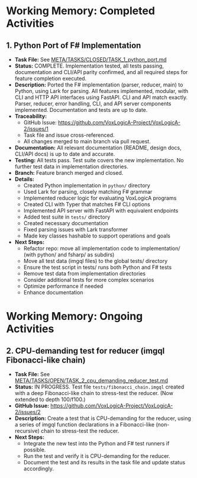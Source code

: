 # Working Memory: Completed Activities

## 1. Python Port of F# Implementation

- **Task File:** See [META/TASKS/CLOSED/TASK_1_python_port.md](TASKS/CLOSED/TASK_1_python_port.md)
- **Status:** COMPLETE. Implementation tested, all tests passing, documentation and CLI/API parity confirmed, and all required steps for feature completion executed.
- **Description:** Ported the F# implementation (parser, reducer, main) to Python, using Lark for parsing. All features implemented, modular, with CLI and HTTP API interfaces using FastAPI. CLI and API match exactly. Parser, reducer, error handling, CLI, and API server components implemented. Documentation and tests are up to date.
- **Traceability:**
  - GitHub Issue: https://github.com/VoxLogicA-Project/VoxLogicA-2/issues/1
  - Task file and issue cross-referenced.
  - All changes merged to main branch via pull request.
- **Documentation:** All relevant documentation (README, design docs, CLI/API docs) is up to date and accurate.
- **Testing:** All tests pass. Test suite covers the new implementation. No further test data in implementation directories.
- **Branch:** Feature branch merged and closed.
- **Details:**
  - Created Python implementation in `python/` directory
  - Used Lark for parsing, closely matching F# grammar
  - Implemented reducer logic for evaluating VoxLogicA programs
  - Created CLI with Typer that matches F# CLI options
  - Implemented API server with FastAPI with equivalent endpoints
  - Added test suite in `tests/` directory
  - Created necessary documentation
  - Fixed parsing issues with Lark transformer
  - Made key classes hashable to support operations and goals
- **Next Steps:**
  - Refactor repo: move all implementation code to implementation/ (with python/ and fsharp/ as subdirs)
  - Move all test data (imgql files) to the global tests/ directory
  - Ensure the test script in tests/ runs both Python and F# tests
  - Remove test data from implementation directories
  - Consider additional tests for more complex scenarios
  - Optimize performance if needed
  - Enhance documentation

# Working Memory: Ongoing Activities

## 2. CPU-demanding test for reducer (imgql Fibonacci-like chain)

- **Task File:** See [META/TASKS/OPEN/TASK_2_cpu_demanding_reducer_test.md](TASKS/OPEN/TASK_2_cpu_demanding_reducer_test.md)
- **Status:** IN PROGRESS. Test file `tests/fibonacci_chain.imgql` created with a deep Fibonacci-like chain to stress-test the reducer. (Now extended to depth 100/f100.)
- **GitHub Issue:** https://github.com/VoxLogicA-Project/VoxLogicA-2/issues/2
- **Description:** Create a test that is CPU-demanding for the reducer, using a series of imgql function declarations in a Fibonacci-like (non-recursive) chain to stress-test the reducer.
- **Next Steps:**
  - Integrate the new test into the Python and F# test runners if possible.
  - Run the test and verify it is CPU-demanding for the reducer.
  - Document the test and its results in the task file and update status accordingly.
